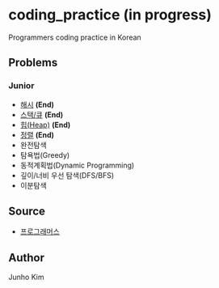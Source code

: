 # coding_practice **(in progress)**
Programmers coding practice in Korean

## Problems
### Junior
* [해시](https://github.com/taki0112/coding_practice/tree/master/src/%ED%95%B4%EC%8B%9C) **(End)**
* [스택/큐](https://github.com/taki0112/coding_practice/tree/master/src/%EC%8A%A4%ED%83%9D_%ED%81%90) **(End)**
* [힙(Heap)](https://github.com/taki0112/coding_practice/tree/master/src/%ED%9E%99(Heap)) **(End)**
* [정렬](https://github.com/taki0112/coding_practice/tree/master/src/%EC%A0%95%EB%A0%AC) **(End)**
* 완전탐색
* 탐욕법(Greedy)
* 동적계획법(Dynamic Programming)
* 깊이/너비 우선 탐색(DFS/BFS)
* 이분탐색

## Source
* [프로그래머스](https://programmers.co.kr/learn/challenges)

## Author
Junho Kim
